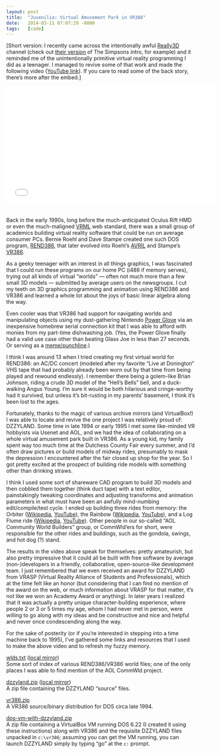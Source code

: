 ```yaml
---
layout: post
title:  "Juvenilia: Virtual Amusement Park in VR386"
date:   2014-03-11 07:07:29 -0800
tags:   [code]
---
```

[Short version: I recently came across the intentionally awful
[Really3D](https://www.youtube.com/user/really3d) channel (check out
[their version](https://www.youtube.com/watch?v=W5YhguVao0U&list=TLQVjiq8GDBPdFNnAmlS8Syhi0XhRhqVTS)
of The Simpsons intro, for example) and it reminded me of the
unintentionally primitive virtual reality programming I did as a
teenager.
I managed to revive some of that work and made the following video
([YouTube link](http://youtu.be/Owh3eOKZPYs)).
If you care to read some of the back story, there’s more after the embed.]

<center>
<iframe style="margin-bottom: 20px;" width="560" height="315" src="//www.youtube.com/embed/Owh3eOKZPYs" frameborder="0" allowfullscreen></iframe>
</center>

Back in the early 1990s, long before the much-anticipated Oculus Rift
HMD or even the much-maligned
[VRML](http://en.wikipedia.org/wiki/VRML) web standard, there was a small
group of academics building virtual reality software that could be
run on average consumer PCs.
Bernie Roehl and Dave Stampe created one such DOS program,
[REND386](https://ece.uwaterloo.ca/~broehl/rend386.html),
that later evolved into Roehl’s
[AVRIL](https://ece.uwaterloo.ca/~broehl/avril.html) and Stampe’s
[VR386](https://groups.google.com/forum/#!topic/sci.virtual-worlds/8aQEu-WiknI).

As a geeky teenager with an interest in all things graphics, I was
fascinated that I could run these programs on our home PC (i486 if
memory serves), trying out all kinds of virtual “worlds” — often not
much more than a few small 3D models — submitted by average users
on the newsgroups. I cut my teeth on 3D graphics programming and
animation using REND386 and VR386 and learned a whole lot about
the joys of basic linear algebra along the way.

Even cooler was that VR386 had support for navigating worlds and
manipulating objects using my dust-gathering Nintendo
[Power Glove](http://en.wikipedia.org/wiki/Power_Glove) via an
inexpensive homebrew serial connection kit that I was able to
afford with monies from my part-time dishwashing job. (Yes,
the Power Glove finally had a valid use case other than beating
Glass Joe in less than 27 seconds. Or serving as a
[meme/punchline](https://www.youtube.com/watch?v=KZErvASwdlU).)

I think I was around 13 when I tried creating my first virtual world
for REND386: an AC/DC concert (modeled after my favorite
“Live at Donington” VHS tape that had probably already been worn out
by that time from being played and rewound endlessly).
I remember there being a golem-like Brian Johnson, riding a crude 3D
model of the “Hell’s Bells” bell, and a duck-walking Angus Young.
I’m sure it would be both hilarious and cringe-worthy had it survived,
but unless it’s bit-rusting in my parents’ basement, I think it’s
been lost to the ages.

Fortunately, thanks to the magic of various archive mirrors
(and VirtualBox!) I was able to locate and revive the one project I
was relatively proud of: DZZYLAND.
Some time in late 1994 or early 1995 I met some like-minded VR hobbyists
via Usenet and AOL, and we had the idea of collaborating on a whole
virtual amusement park built in VR386.
As a young kid, my family spent way too much time at the Dutchess
County Fair every summer, and I’d often draw pictures or build models
of midway rides, presumably to mask the depression I encountered after
the fair closed up shop for the year.
So I got pretty excited at the prospect of building ride models with
something other than drinking straws.

I think I used some sort of shareware CAD program to build 3D models
and then cobbled them together (think duct tape) with a text editor,
painstakingly tweaking coordinates and adjusting transforms and animation
parameters in what must have been an awfully mind-numbing edit/compile/test
cycle.
I ended up building three rides from memory: the
Orbiter ([Wikipedia](http://en.wikipedia.org/wiki/Orbiter_(ride)),
[YouTube](https://www.youtube.com/watch?v=o4_u_EvAmlg)),
the Rainbow ([Wikipedia](http://en.wikipedia.org/wiki/Rainbow_(ride)),
[YouTube](https://www.youtube.com/watch?v=QyIAJ_U4gvw)),
and a Log Flume ride ([Wikipedia](http://en.wikipedia.org/wiki/Log_flume_(ride)),
[YouTube](https://www.youtube.com/watch?v=o7oysK-Jr5U)).
Other people in our so-called “AOL Community World Builders” group, or
CommWld’ers for short, were responsible for the other rides and buildings,
such as the gondola, swings, and hot dog (?) stand.

The results in the video above speak for themselves: pretty amateurish,
but also pretty impressive that it could all be built with free software
by average (non-)developers in a friendly, collaborative, open-source-like
development team.
I just remembered that we even received an award for DZZYLAND from VRASP
(Virtual Reality Alliance of Students and Professionals), which at the time
felt like an honor (but considering that I can find no mention of the award
on the web, or much information about VRASP for that matter, it’s not like
we won an Academy Award or anything).
In later years I realized that it was actually a pretty unique character-building
experience, where people 2 or 3 or 5 times my age, whom I had never met in
person, were willing to go along with my ideas and be constructive and nice
and helpful and never once condescending along the way.

For the sake of posterity (or if you’re interested in stepping into a time
machine back to 1995), I’ve gathered some links and resources that I used
to make the above video and to refresh my fuzzy memory.

[wlds.txt](http://www.ibiblio.org/pub/academic/computer-science/virtual-reality/rend386/worlds/wlds.txt)
([local mirror](/files/dzzyland/wlds.txt))
<br/>
Some sort of index of various REND386/VR386 world files; one of the only places
I was able to find mention of the AOL CommWld project.

[dzzyland.zip](ftp://ftp.ibiblio.org/pub/academic/computer-science/virtual-reality/rend386/worlds/dzzyland.zip)
([local mirror](/files/dzzyland/dzzyland.zip))
<br/>
A zip file containing the DZZYLAND “source” files.

[vr386.zip](ftp://ftp.pgp.net/pub/sci/virtual-reality/software/vr386/vr386.zip)
<br/>
A VR386 source/binary distribution for DOS circa late 1994.

[dos-vm-with-dzzyland.zip](https://www.dropbox.com/s/td8zmuwsizpswkr/dos-vm-with-dzzyland.zip?dl=0)
<br/>
A zip file containing a VirtualBox VM running DOS 6.22 (I created it using these
instructions) along with VR386 and the requisite DZZYLAND files unpacked in
`c:\vr386`; assuming you can get the VM running, you can launch DZZYLAND simply
by typing “go” at the `c:` prompt.
